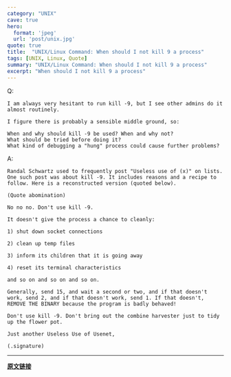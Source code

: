 ```yaml
---
category: "UNIX"
cave: true
hero:
  format: 'jpeg'
  url: 'post/unix.jpg'
quote: true
title:  "UNIX/Linux Command: When should I not kill 9 a process"
tags: [UNIX, Linux, Quote]
summary: "UNIX/Linux Command: When should I not kill 9 a process"
excerpt: "When should I not kill 9 a process"
---
```

Q:

	I am always very hesitant to run kill -9, but I see other admins do it almost routinely.

	I figure there is probably a sensible middle ground, so:

	When and why should kill -9 be used? When and why not?
	What should be tried before doing it?
	What kind of debugging a "hung" process could cause further problems?

A:

	Randal Schwartz used to frequently post "Useless use of (x)" on lists. One such post was about kill -9. It includes reasons and a recipe to follow. Here is a reconstructed version (quoted below).

	(Quote abomination)

	No no no. Don't use kill -9.

	It doesn't give the process a chance to cleanly:

	1) shut down socket connections

	2) clean up temp files

	3) inform its children that it is going away

	4) reset its terminal characteristics

	and so on and so on and so on.

	Generally, send 15, and wait a second or two, and if that doesn't work, send 2, and if that doesn't work, send 1. If that doesn't, REMOVE THE BINARY because the program is badly behaved!

	Don't use kill -9. Don't bring out the combine harvester just to tidy up the flower pot.

	Just another Useless Use of Usenet,

	(.signature)

***
**[原文链接](https://unix.stackexchange.com/questions/8916/when-should-i-not-kill-9-a-process)**
